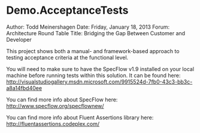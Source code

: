 Demo.AcceptanceTests
====================

Author:		Todd Meinershagen
Date:		Friday, January 18, 2013
Forum:		Architecture Round Table
Title:		Bridging the Gap Between Customer and Developer

This project shows both a manual- and framework-based approach to testing acceptance criteria at the functional level.

You will need to make sure to have the SpecFlow v1.9 installed on your local machine before running tests within this solution.  It can be found here:
http://visualstudiogallery.msdn.microsoft.com/9915524d-7fb0-43c3-bb3c-a8a14fbd40ee

You can find more info about SpecFlow here:  
http://www.specflow.org/specflownew/

You can find more info about Fluent Assertions library here:
http://fluentassertions.codeplex.com/